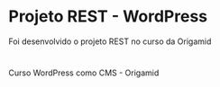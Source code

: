# Projeto REST - WordPress
Foi desenvolvido o projeto REST no curso da Origamid
#
Curso WordPress como CMS - Origamid
